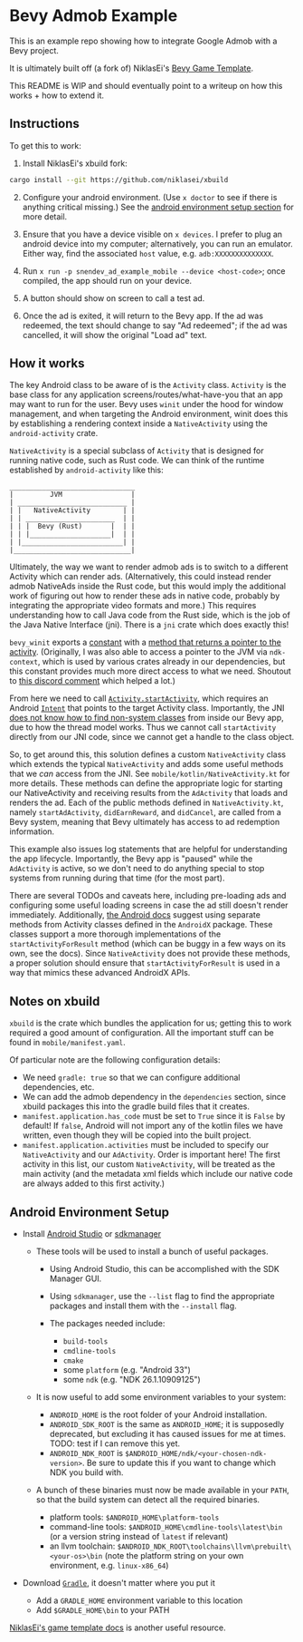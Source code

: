 # Bevy Admob Example

This is an example repo showing how to integrate Google Admob with a Bevy project.

It is ultimately built off (a fork of) NiklasEi's [Bevy Game Template](https://github.com/niklasEi/bevy_game_template).

This README is WIP and should eventually point to a writeup on how this works + how to extend it.

## Instructions

To get this to work:

1) Install NiklasEi's xbuild fork:

```sh
cargo install --git https://github.com/niklasei/xbuild
```

2) Configure your android environment. (Use `x doctor` to see if there is anything critical missing.) See the [android environment setup section](#android-environment-setup) for more detail.

3) Ensure that you have a device visible on `x devices`. I prefer to plug an android device into my computer; alternatively, you can run an emulator. Either way, find the associated `host` value, e.g. `adb:XXXXXXXXXXXXXX`.

4) Run `x run -p snendev_ad_example_mobile --device <host-code>`; once compiled, the app should run on your device.

5) A button should show on screen to call a test ad.

6) Once the ad is exited, it will return to the Bevy app. If the ad was redeemed, the text should change to say "Ad redeemed"; if the ad was cancelled, it will show the original "Load ad" text.

## How it works

The key Android class to be aware of is the `Activity` class. `Activity` is the base class for any application screens/routes/what-have-you that an app may want to run for the user. Bevy uses `winit` under the hood for window management, and when targeting the Android environment, winit does this by establishing a rendering context inside a `NativeActivity` using the `android-activity` crate.

`NativeActivity` is a special subclass of `Activity` that is designed for running native code, such as Rust code. We can think of the runtime established by `android-activity` like this:

```
_______________________________
|         JVM                 |
| ___________________________ |
| |   NativeActivity        | |
| | ______________________  | |
| | |  Bevy (Rust)       |  | |
| | |____________________|  | |
| |_________________________| |
|_____________________________|
```

Ultimately, the way we want to render admob ads is to switch to a different Activity which can render ads. (Alternatively, this could instead render admob NativeAds inside the Rust code, but this would imply the additional work of figuring out how to render these ads in native code, probably by integrating the appropriate video formats and more.) This requires understanding how to call Java code from the Rust side, which is the job of the Java Native Interface (jni). There is a `jni` crate which does exactly this!

`bevy_winit` exports a [constant](https://github.com/bevyengine/bevy/blob/main/crates/bevy_winit/src/lib.rs#L59) with a [method that returns a pointer to the activity](https://github.com/rust-mobile/android-activity/blob/c9faa9c44e04152863cc0ea9b6982065e0346ba6/android-activity/src/lib.rs#L499-L521). (Originally, I was also able to access a pointer to the JVM via `ndk-context`, which is used by various crates already in our dependencies, but this constant provides much more direct access to what we need. Shoutout to [this discord comment](https://discord.com/channels/691052431525675048/757316314845937785/1204499829988790313) which helped a lot.)

From here we need to call [`Activity.startActivity`](https://developer.android.com/reference/android/app/Activity#startActivity(android.content.Intent)), which requires an Android [`Intent`](https://developer.android.com/reference/android/content/Intent) that points to the target Activity class. Importantly, the JNI [does not know how to find non-system classes](https://developer.android.com/training/articles/perf-jni#faq:-why-didnt-findclass-find-my-class) from inside our Bevy app, due to how the thread model works. Thus we cannot call `startActivity` directly from our JNI code, since we cannot get a handle to the class object.

So, to get around this, this solution defines a custom `NativeActivity` class which extends the typical `NativeActivity` and adds some useful methods that we _can_ access from the JNI. See `mobile/kotlin/NativeActivity.kt` for more details. These methods can define the appropriate logic for starting our NativeActivity and receiving results from the `AdActivity` that loads and renders the ad. Each of the public methods defined in `NativeActivity.kt`, namely `startAdActivity`, `didEarnReward`, and `didCancel`, are called from a Bevy system, meaning that Bevy ultimately has access to ad redemption information.

This example also issues log statements that are helpful for understanding the app lifecycle. Importantly, the Bevy app is "paused" while the `AdActivity` is active, so we don't need to do anything special to stop systems from running during that time (for the most part).

There are several TODOs and caveats here, including pre-loading ads and configuring some useful loading screens in case the ad still doesn't render immediately. Additionally, [the Android docs](https://developer.android.com/training/basics/intents/result) suggest using separate methods from Activity classes defined in the `AndroidX` package. These classes support a more thorough implementations of the `startActivityForResult` method (which can be buggy in a few ways on its own, see the docs). Since `NativeActivity` does not provide these methods, a proper solution should ensure that `startActivityForResult` is used in a way that mimics these advanced AndroidX APIs.

## Notes on xbuild

`xbuild` is the crate which bundles the application for us; getting this to work required a good amount of configuration. All the important stuff can be found in `mobile/manifest.yaml`.

Of particular note are the following configuration details:

- We need `gradle: true` so that we can configure additional dependencies, etc.
- We can add the admob dependency in the `dependencies` section, since xbuild packages this into the gradle build files that it creates.
- `manifest.application.has_code` must be set to `True` since it is `False` by default! If `false`, Android will not import any of the kotlin files we have written, even though they will be copied into the built project.
- `manifest.application.activities` must be included to specify our `NativeActivity` and our `AdActivity`. Order is important here! The first activity in this list, our custom `NativeActivity`, will be treated as the main activity (and the metadata xml fields which include our native code are always added to this first activity.)

## Android Environment Setup

- Install [Android Studio](https://developer.android.com/studio) or [sdkmanager](https://developer.android.com/tools/sdkmanager)

  - These tools will be used to install a bunch of useful packages.

    - Using Android Studio, this can be accomplished with the SDK Manager GUI.
    - Using `sdkmanager`, use the `--list` flag to find the appropriate packages and install them with the `--install` flag.
    - The packages needed include:

      - `build-tools`
      - `cmdline-tools`
      - `cmake`
      - some `platform` (e.g. "Android 33")
      - some `ndk` (e.g. "NDK 26.1.10909125")

  - It is now useful to add some environment variables to your system:

    - `ANDROID_HOME` is the root folder of your Android installation.
    - `ANDROID_SDK_ROOT` is the same as `ANDROID_HOME`; it is supposedly deprecated, but excluding it has caused issues for me at times. TODO: test if I can remove this yet.
    - `ANDROID_NDK_ROOT` is `$ANDROID_HOME/ndk/<your-chosen-ndk-version>`. Be sure to update this if you want to change which NDK you build with.

  - A bunch of these binaries must now be made available in your `PATH`, so that the build system can detect all the required binaries.

    - platform tools: `$ANDROID_HOME\platform-tools`
    - command-line tools: `$ANDROID_HOME\cmdline-tools\latest\bin` (or a version string instead of `latest` if relevant)
    - an llvm toolchain: `$ANDROID_NDK_ROOT\toolchains\llvm\prebuilt\<your-os>\bin` (note the platform string on your own environment, e.g. `linux-x86_64`)

- Download [`Gradle`](https://gradle.org/install/#manually), it doesn't matter where you put it

  - Add a `GRADLE_HOME` environment variable to this location
  - Add `$GRADLE_HOME\bin` to your PATH

[NiklasEi's game template docs](https://github.com/NiklasEi/bevy_game_template/blob/main/README.md#deploy-mobile-platforms) is another useful resource.
